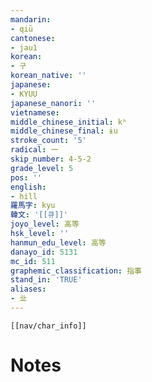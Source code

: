```yaml
---
mandarin:
- qiū
cantonese:
- jau1
korean:
- 구
korean_native: ''
japanese:
- KYUU
japanese_nanori: ''
vietnamese:
middle_chinese_initial: kʰ
middle_chinese_final: ɨu
stroke_count: '5'
radical: 一
skip_number: 4-5-2
grade_level: 5
pos: ''
english:
- hill
羅馬字: kyu
韓文: '[[큐]]'
joyo_level: 高等
hsk_level: ''
hanmun_edu_level: 高等
danayo_id: 5131
mc_id: 511
graphemic_classification: 指事
stand_in: 'TRUE'
aliases:
- 㐀
---
```

```meta-bind-embed
[[nav/char_info]]
```

# Notes
